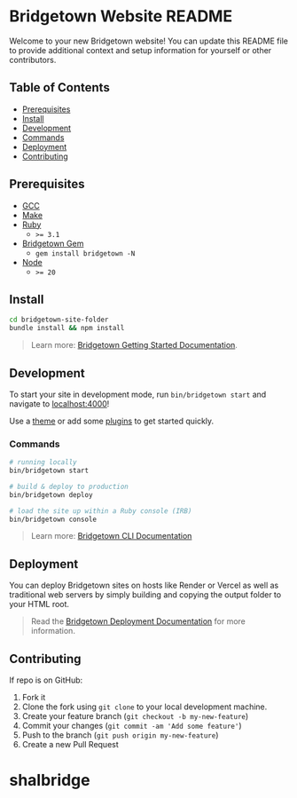 # Bridgetown Website README

Welcome to your new Bridgetown website! You can update this README file to provide additional context and setup information for yourself or other contributors.

## Table of Contents

- [Prerequisites](#prerequisites)
- [Install](#install)
- [Development](#development)
- [Commands](#commands)
- [Deployment](#deployment)
- [Contributing](#contributing)

## Prerequisites

- [GCC](https://gcc.gnu.org/install/)
- [Make](https://www.gnu.org/software/make/)
- [Ruby](https://www.ruby-lang.org/en/downloads/)
  - `>= 3.1`
- [Bridgetown Gem](https://rubygems.org/gems/bridgetown)
  - `gem install bridgetown -N`
- [Node](https://nodejs.org)
  - `>= 20`

## Install

```sh
cd bridgetown-site-folder
bundle install && npm install
```
> Learn more: [Bridgetown Getting Started Documentation](https://www.bridgetownrb.com/docs/).

## Development

To start your site in development mode, run `bin/bridgetown start` and navigate to [localhost:4000](https://localhost:4000/)!

Use a [theme](https://github.com/topics/bridgetown-theme) or add some [plugins](https://www.bridgetownrb.com/plugins/) to get started quickly.

### Commands

```sh
# running locally
bin/bridgetown start

# build & deploy to production
bin/bridgetown deploy

# load the site up within a Ruby console (IRB)
bin/bridgetown console
```

> Learn more: [Bridgetown CLI Documentation](https://www.bridgetownrb.com/docs/command-line-usage)

## Deployment

You can deploy Bridgetown sites on hosts like Render or Vercel as well as traditional web servers by simply building and copying the output folder to your HTML root.

> Read the [Bridgetown Deployment Documentation](https://www.bridgetownrb.com/docs/deployment) for more information.

## Contributing

If repo is on GitHub:

1. Fork it
2. Clone the fork using `git clone` to your local development machine.
3. Create your feature branch (`git checkout -b my-new-feature`)
4. Commit your changes (`git commit -am 'Add some feature'`)
5. Push to the branch (`git push origin my-new-feature`)
6. Create a new Pull Request
# shalbridge
